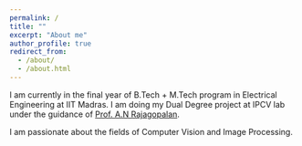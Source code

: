 ```yaml
---
permalink: /
title: ""
excerpt: "About me"
author_profile: true
redirect_from: 
  - /about/
  - /about.html
---
```


I am currently in the final year of B.Tech + M.Tech program in Electrical Engineering at IIT Madras. I am doing my Dual Degree project at IPCV lab under the guidance of [Prof. A.N Rajagopalan](http://www.ee.iitm.ac.in/ipcvlab/faculty). 

I am passionate about the fields of Computer Vision and Image Processing.
